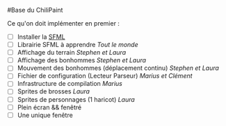 #Base du ChiliPaint

Ce qu'on doit implémenter en premier :

- [ ] Installer la [SFML](https://www.sfml-dev.org/tutorials/2.5/)
- [ ] Librairie SFML à apprendre _Tout le monde_
- [ ] Affichage du terrain _Stephen et Laura_
- [ ] Affichage des bonhommes _Stephen et Laura_
- [ ] Mouvement des bonhommes (déplacement continu) _Stephen et Laura_
- [ ] Fichier de configuration (Lecteur Parseur) _Marius et Clément_
- [ ] Infrastructure de compilation _Marius_
- [ ] Sprites de brosses _Laura_
- [ ] Sprites de personnages (1 haricot) _Laura_
- [ ] Plein écran && fenêtré
- [ ] Une unique fenêtre
